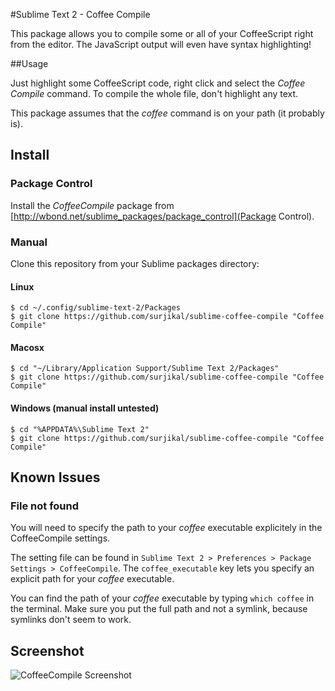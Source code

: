 
#Sublime Text 2 - Coffee Compile

This package allows you to compile some or all of your CoffeeScript right from the editor.
The JavaScript output will even have syntax highlighting!


##Usage

Just highlight some CoffeeScript code, right click and select the _Coffee Compile_ command.
To compile the whole file, don't highlight any text.

This package assumes that the _coffee_ command is on your path (it probably is).



## Install

### Package Control
Install the _CoffeeCompile_ package from [http://wbond.net/sublime_packages/package_control](Package Control).


### Manual

Clone this repository from your Sublime packages directory:

#### Linux
```
$ cd ~/.config/sublime-text-2/Packages
$ git clone https://github.com/surjikal/sublime-coffee-compile "Coffee Compile"
```

#### Macosx
```
$ cd "~/Library/Application Support/Sublime Text 2/Packages"
$ git clone https://github.com/surjikal/sublime-coffee-compile "Coffee Compile"
```

#### Windows (manual install untested)
```
$ cd "%APPDATA%\Sublime Text 2"
$ git clone https://github.com/surjikal/sublime-coffee-compile "Coffee Compile"
```


## Known Issues

### File not found

You will need to specify the path to your _coffee_ executable explicitely in the CoffeeCompile settings.

The setting file can be found in `Sublime Text 2 > Preferences > Package Settings > CoffeeCompile`. The
`coffee_executable` key lets you specify an explicit path for your _coffee_ executable.

You can find the path of your _coffee_ executable by typing `which coffee` in the terminal.
Make sure you put the full path and not a symlink, because symlinks don't seem to work.


## Screenshot
![CoffeeCompile Screenshot](http://i.imgur.com/2J49Q.png)